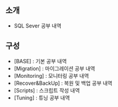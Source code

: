 ## 소개
- SQL Sever 공부 내역

## 구성
- [BASE] : 기본 공부 내역
- [Migration] : 마이그레이션 공부 내역
- [Monitoring] : 모니터링 공부 내역
- [Recover&BackUp] : 복원 및 백업 공부 내역
- [Scripts] : 스크립트 작성 내역
- [Tuning] : 튜닝 공부 내역
